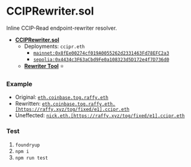 # CCIPRewriter.sol

Inline CCIP-Read endpoint-rewriter resolver.

* [**CCIPRewriter.sol**](./src/CCIPRewriter.sol)
	* Deployments: `ccipr.eth`
		* [`mainnet:0x8fEe00274cf019A0055262d2331463Fd78EFC2a3`](https://etherscan.io/address/0x8fEe00274cf019A0055262d2331463Fd78EFC2a3)
		* [`sepolia:0x4434c3F63aCbd9Fe0a108323d5D172e4f7D736d0`](https://sepolia.etherscan.io/address/0x4434c3F63aCbd9Fe0a108323d5D172e4f7D736d0)
	* [**Rewriter Tool**](https://adraffy.github.io/CCIPRewriter.sol/test/) ⭐

### Example

* Original: [`eth.coinbase.tog.raffy.eth`](https://adraffy.github.io/ens-normalize.js/test/resolver.html#eth.coinbase.tog.raffy.eth)
* Rewritten: [`eth.coinbase.tog.raffy.eth.[https://raffy.xyz/tog/fixed/e1].ccipr.eth`](https://adraffy.github.io/CCIPRewriter.sol/test/#coinbase.tog.raffy.eth.nb2hi4dthixs64tbmzthsltypf5c65dpm4xwm2lymvsc6zjr.ccipr.eth)
* Uneffected: [`nick.eth.[https://raffy.xyz/tog/fixed/e1].ccipr.eth`](https://adraffy.github.io/CCIPRewriter.sol/test/#nick.eth.nb2hi4dthixs64tbmzthsltypf5c65dpm4xwm2lymvsc6zjr.ccipr.eth)

### Test

1. `foundryup`
1. `npm i`
1. `npm run test`
